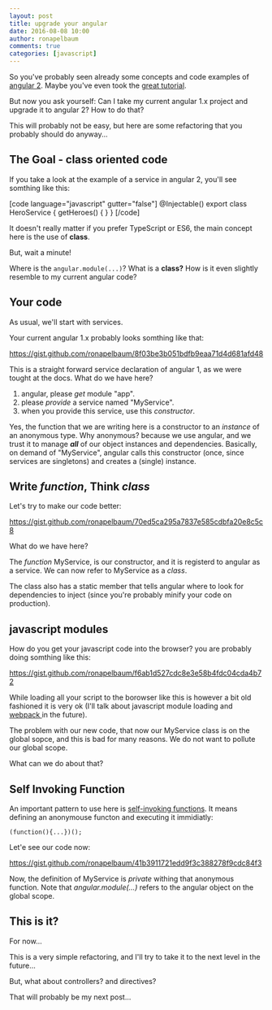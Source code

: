 ```yaml
---
layout: post
title: upgrade your angular
date: 2016-08-08 10:00
author: ronapelbaum
comments: true
categories: [javascript]
---
```

So you've probably seen already some concepts and code examples of <a href="https://angular.io/">angular 2</a>. Maybe you've even took the <a href="https://angular.io/docs/ts/latest/tutorial/">great tutorial</a>.

But now you ask yourself: Can I take my current angular 1.x project and upgrade it to angular 2? How to do that?

This will probably not be easy, but here are some refactoring that you probably should do anyway...

<!--more-->
<h2>The Goal - class oriented code</h2>
If you take a look at the example of a service in angular 2, you'll see somthing like this:

[code language="javascript" gutter="false"]
@Injectable()
export class HeroService {
    getHeroes() {
    }
}
[/code]

It doesn't really matter if you prefer TypeScript or ES6, the main concept here is the use of <strong>class</strong>.

But, wait a minute!

Where is the <code>angular.module(...)</code>? What is a <strong>class?</strong> How is it even slightly resemble to my current angular code?
<h2>Your code</h2>
As usual, we'll start with services.

Your current angular 1.x probably looks somthing like that:

https://gist.github.com/ronapelbaum/8f03be3b051bdfb9eaa71d4d681afd48

This is a straight forward service declaration of angular 1, as we were tought at the docs. What do we have here?
<ol>
	<li>angular, please <em>get</em> module "app".</li>
	<li>please <em>provide</em> a service named "MyService".</li>
	<li>when you provide this service, use this <em>constructor</em>.</li>
</ol>
Yes, the function that we are writing here is a constructor to an <em>instance</em> of an anonymous type. Why anonymous? because we use angular, and we trust it to manage <strong><em>all</em></strong> of our object instances and dependencies. Basically, on demand of "MyService", angular calls this constructor (once, since services are singletons) and creates a (single) instance.
<h2>Write <em>function</em>, Think <em>class</em></h2>
Let's try to make our code better:

https://gist.github.com/ronapelbaum/70ed5ca295a7837e585cdbfa20e8c5c8

What do we have here?

The <em>function</em> MyService, is our constructor, and it is registerd to angular as a service. We can now refer to MyService as a <em>class</em>.

The class also has a static member that tells angular where to look for dependencies to inject (since you're probably minify your code on production).
<h2>javascript modules</h2>
How do you get your javascript code into the browser? you are probably doing somthing like this:

https://gist.github.com/ronapelbaum/f6ab1d527cdc8e3e58b4fdc04cda4b72

While loading all your script to the borowser like this is however a bit old fashioned it is very ok (I'll talk about javascript module loading and <a href="https://webpack.github.io/">webpack </a>in the future).

The problem with our new code, that now our MyService class is on the global sopce, and this is bad for many reasons. We do not want to pollute our global scope.

What can we do about that?
<h2>Self Invoking Function</h2>
An important pattern to use here is <a href="http://www.w3schools.com/js/js_function_definition.asp">self-invoking functions</a>. It means defining an anonymouse functon and executing it immidiatly:

<code>(function(){...})();</code>

Let'e see our code now:

https://gist.github.com/ronapelbaum/41b3911721edd9f3c388278f9cdc84f3

Now, the definition of MyService is <em>private</em> withing that anonymous function. Note that <em>angular.module(...)</em> refers to the angular object on the global scope.
<h2>This is it?</h2>
For now...

This is a very simple refactoring, and I'll try to take it to the next level in the future...

But, what about controllers? and directives?

That will probably be my next post...

&nbsp;

